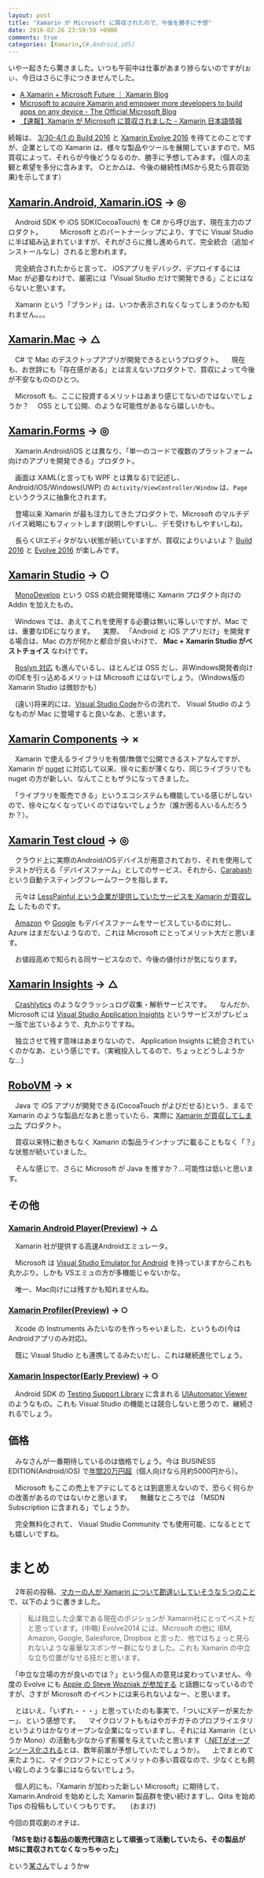 ```yaml
---
layout: post
title: "Xamarin が Microsoft に買収されたので、今後を勝手に予想"
date: 2016-02-26 23:59:59 +0900
comments: true
categories: [Xamarin,C#,Android,iOS]
---
```


いやー起きたら驚きました。いつも午前中は仕事があまり捗らないのですが(ぉぃ、今日はさらに手につきませんでした。
<!--more-->

* [A Xamarin + Microsoft Future ｜ Xamarin Blog](https://blog.xamarin.com/a-xamarin-microsoft-future/)
* [Microsoft to acquire Xamarin and empower more developers to build apps on any device - The Official Microsoft Blog](http://blogs.microsoft.com/blog/2016/02/24/microsoft-to-acquire-xamarin-and-empower-more-developers-to-build-apps-on-any-device/)
* [【速報】Xamarin が Microsoft に買収されました - Xamarin 日本語情報](http://ytabuchi.hatenablog.com/entry/2016/02/25/084553)

続報は、 [3/30-4/1 の Build 2016](http://build.microsoft.com/) と [Xamarin Evolve 2016](https://evolve.xamarin.com/) を待てとのことですが、企業としての Xamarin は、様々な製品やツールを展開していますので、MS買収によって、それらが今後どうなるのか、勝手に予想してみます。（個人の主観と希望を多分に含みます。 ○とか△は、今後の継続性(MSから見たら買収効果)を示してます）

## [Xamarin.Android, Xamarin.iOS](https://xamarin.com/platform) → ◎

　Android SDK や iOS SDK(CocoaTouch) を C# から呼び出す、現在主力のプロダクト。
　
　Microsoft とのパートナーシップにより、すでに Visual Studio に半ば組み込まれていますが、それがさらに推し進められて、完全統合（追加インストールなし）されると思われます。

　完全統合されたからと言って、 iOSアプリをデバッグ、デプロイするには Mac が必要なわけで、厳密には「Visual Studio だけで開発できる」ことにはならないと思います。

　Xamarin という「ブランド」は、いつか表示されなくなってしまうのかも知れません。。。


## [Xamarin.Mac](https://xamarin.com/platform#desktop) → △

　C# で Mac のデスクトップアプリが開発できるというプロダクト。
　現在も、お世辞にも「存在感がある」とは言えないプロダクトで、買収によって今後が不安なもののひとつ。

　Microsoft も、ここに投資するメリットはあまり感じてないのではないでしょうか？
　OSS として公開、のような可能性があるなら嬉しいかも。


## [Xamarin.Forms](https://xamarin.com/forms) → ◎

　Xamarin.Android/iOS とは異なり、「単一のコードで複数のプラットフォーム向けのアプリを開発できる」プロダクト。

　画面は XAML(と言っても WPF とは異なる)で記述し、Android/iOS/Windows(UWP) の ``Activity/ViewController/Window`` は、``Page`` というクラスに抽象化されます。

　登場以来 Xamarin が最も注力してきたプロダクトで、Microsoft のマルチデバイス戦略にもフィットします(説明しやすいし、デモ受けもしやすいしね)。

　長らくUIエディタがない状態が続いていますが、買収によりいよいよ？ [Build 2016](https://build.microsoft.com/) と [Evolve 2016](https://evolve.xamarin.com/) が楽しみです。


## [Xamarin Studio](https://xamarin.com/studio) → ○

　[MonoDevelop](http://www.monodevelop.com/) という OSS の統合開発環境に Xamarin プロダクト向けの Addin を加えたもの。

　Windows では、あえてこれを使用する必要は無いに等しいですが、Mac では、重要なIDEになります。
　実際、 「Android と iOS アプリだけ」を開発する場合は、Mac の方が何かと都合が良いわけで、 **Mac + Xamarin Studio がベストチョイス** なわけです。

　[Roslyn 対応](https://developer.xamarin.com/releases/studio/xamarin.studio_6.0/xamarin.studio_6.0/) も進んでいるし、ほとんどは OSS だし、非Windows開発者向けのIDEを引っ込めるメリットは Microsoft にはないでしょう。（Windows版の Xamarin Studio は微妙かも）

　(遠い)将来的には、[Visual Studio Code](https://www.visualstudio.com/ja-jp/products/code-vs.aspx)からの流れで、 Visual Studio のようなものが Mac に登場すると良いなあ、と思います。

## [Xamarin Components](https://components.xamarin.com/) → ×

　Xamarin で使えるライブラリを有償/無償で公開できるストアなんですが、Xamarin が [nuget](http://www.atmarkit.co.jp/fdotnet/chushin/nuget_01/nuget_01_01.html) に対応して以来、徐々に影が薄くなり、同じライブラリでも nuget の方が新しい、なんてこともザラになってきました。

　「ライブラリを販売できる」というエコシステムも機能している感じがしないので、徐々になくなっていくのではないでしょうか（誰か困る人いるんだろうか？）。

## [Xamarin Test cloud](https://xamarin.com/test-cloud) → ◎

　クラウド上に実際のAndroid/iOSデバイスが用意されており、それを使用してテストが行える「デバイスファーム」としてのサービス、それから、[Carabash](https://developer.xamarin.com/guides/testcloud/calabash/introduction-to-calabash/) という自動テスティングフレームワークを指します。

　元々は [LessPainful という企業が提供していたサービスを Xamarin が買収した](http://techcrunch.com/2013/04/16/xamarin-launches-test-cloud-automated-mobile-ui-testing-platform-acquires-mobile-test-company-lesspainful/) したものです。

　[Amazon](https://aws.amazon.com/jp/device-farm/) や [Google](https://developers.google.com/cloud-test-lab/) もデバイスファームをサービスしているのに対し、 Azure はまだないようなので、これは Microsoft にとってメリット大だと思います。

　お値段高めで知られる同サービスなので、今後の値付けが気になります。
　
## [Xamarin Insights](https://xamarin.com/insights) → △

　[Crashlytics](https://try.crashlytics.com/) のようなクラッシュログ収集・解析サービスです。
　なんだか、 Microsoft には [Visual Studio Application Insights](https://azure.microsoft.com/ja-jp/services/application-insights/) というサービスがプレビュー版で出ているようで、丸かぶりですね。

　独立させて残す意味はあまりないので、 Application Insights に統合されていくのかなあ、という感じです。（実戦投入してるので、ちょっとどうしようかな…）

## [RoboVM](https://robovm.com/) → ×

　Java で iOS アプリが開発できる(CocoaTouch がよびだせる)という、まるで Xamarin のような製品だなあと思っていたら、実際に [Xamarin が買収してしまった](https://xamarin.com/pr/xamarin-acquires-robovm) プロダクト。

　買収以来特に動きもなく Xamarin の製品ラインナップに載ることもなく「？」な状態が続いていました。

　そんな感じで、さらに Microsoft が Java を推すか？…可能性は低いと思います。

## その他

### [Xamarin Android Player(Preview)](https://developer.xamarin.com/guides/android/getting_started/installation/android-player/) → △

　Xamarin 社が提供する高速Androidエミュレータ。

　Microsoft は [Visual Studio Emulator for Android](https://www.visualstudio.com/ja-jp/features/msft-android-emulator-vs.aspx) を持っていますからこれも丸かぶり。しかも VSエミュの方が多機能じゃないかな。

 　唯一、Mac向けには残すかも知れませんね。

### [Xamarin Profiler(Preview)](https://xamarin.com/profiler) → ○

　Xcode の Instruments みたいなのを作っちゃいました、というもの(今は Androidアプリのみ対応)。

　既に Visual Studio とも連携してるみたいだし、これは継続進化でしょう。

### [Xamarin Inspector(Early Preview)](https://developer.xamarin.com/guides/cross-platform/inspector/) → ○

　Android SDK の [Testing Support Library](http://developer.android.com/intl/ja/tools/testing-support-library/index.html) に含まれる [UIAutomator Viewer](https://www.youtube.com/watch?v=uA54T6R8nhs) のようなもの。これも Visual Studio の機能とは競合しないと思うので、継続されるでしょう。

## 価格

　みなさんが一番期待しているのは価格でしょう。今は BUSINESS EDITION(Android/iOS) で[年間20万円超](https://store.xamarin.com/)（個人向けなら月約5000円から）。

　Microsoft もここの売上をアテにしてるとは到底思えないので、恐らく何らかの改善があるのではないかと思います。
　無難なところでは 「MSDN Subscription に含まれる」でしょうか。

　完全無料化されて、 Visual Studio Community でも使用可能、になるととても嬉しいですね。

# まとめ

　2年前の投稿、[マカーの人が Xamarin について勘違いしていそうな５つのこと](http://qiita.com/amay077/items/2e86b44e5f274a34b2e9) で、以下のように書きました。

> 私は独立した企業である現在のポジションが Xamarin社にとってベストだと思っています。(中略) Evolve2014 には、Microsoft の他に IBM, Amazon, Google, Salesforce, Dropbox と言った、他ではちょっと見られないような豪華なスポンサー群になりました。これも Xamarin の中立な立ち位置がなせる技だと思います。

　「中立な立場の方が良いのでは？」という個人の意見は変わっていません、今度の Evolve にも [Apple の Steve Wozniak が参加する](https://blog.xamarin.com/join-apple-co-founder-steve-wozniak-at-xamarin-evolve-2016/) と話題になっているのですが、さすが Microsoft のイベントには来られないよなー、と思います。

　とはいえ、「いずれ・・・」と思っていたのも事実で、「ついにXデーが来たかー」、という感想です。
　マイクロソフトももはやガチガチのプロプライエタリというよりはかなりオープンな企業になっていますし、それには Xamarin（というか Mono）の活動も少なからず影響を与えていたと思います（[.NETがオープンソース化される](https://msdn.microsoft.com/ja-jp/library/dn878908(v=vs.110).aspx)とは、数年前誰が予想していたでしょうか）。
　上でまとめて来たように、マイクロソフトにとってメリットの多い買収なので、少なくとも飼い殺しのような事にはならないでしょう。

　個人的にも、「Xamarin が加わった新しい Microsoft」に期待して、Xamarin.Android を始めとした Xamarin 製品群を使い続けますし、Qiita を始め Tips の投稿もしていくつもりです。
　
(おまけ)

今回の買収劇のオチは、

**「MSを助ける製品の販売代理店として頑張って活動していたら、その製品がMSに買収されてなくなっちゃった」**

という[某さん](https://twitter.com/ytabuchi/status/702634391957217280)でしょうかw
　